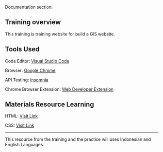 Documentation section.

## Training overview

This training is training website for build a GIS website.

## Tools Used

Code Editor: [Visual Studio Code](https://code.visualstudio.com/)

Browser: [Google Chrome](https://www.google.com/chrome/?brand=CHBD&brand=CHBD&gclid=Cj0KCQjw2qKmBhCfARIsAFy8buLQPwaswiW3NUofbx_LL9bp0FdKe-SXWjBnpAtvVeFrM6l6RCHsH4MaAswuEALw_wcB&gclsrc=aw.ds)

API Testing: [Insomnia](https://insomnia.rest/)

Chrome Browser Extension: [Web Developer Extension](https://chrome.google.com/webstore/detail/web-developer/bfbameneiokkgbdmiekhjnmfkcnldhhm)

## Materials Resource Learning

HTML: [Visit Link](https://www.w3schools.com/tags/tag_html.asp)

CSS: [Visit Link](https://www.w3schools.com/css/)

---

This resource from the training and the practice will uses Indonesian and English Languages.

